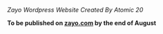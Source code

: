 *Zayo Wordpress Website Created By Atomic 20*

**To be published on [zayo.com](zayo.com) by the end of August**
